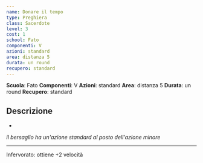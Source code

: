 ```yaml
---
name: Donare il tempo
type: Preghiera
class: Sacerdote
level: 3
cost: 1
school: Fato
componenti: V
azioni: standard
area: distanza 5
durata: un round
recupero: standard
---
```

**Scuola**: Fato
**Componenti**: V
**Azioni**: standard
**Area**: distanza 5
**Durata**: un round
**Recupero**: standard

**Descrizione**
-

-

*il bersaglio ha un'azione standard al posto dell'azione minore*

---

Infervorato: ottiene +2 velocità